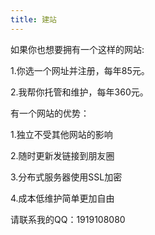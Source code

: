 ```yaml
---
title: 建站
---
```

<p>如果你也想要拥有一个这样的网站:</p>
<p>1.你选一个网址并注册，每年85元。</p>
<p>2.我帮你托管和维护，每年360元。</p>
有一个网站的优势：
<p>1.独立不受其他网站的影响</p>
<p>2.随时更新发链接到朋友圈</p>
<p>3.分布式服务器使用SSL加密</p>
<p>4.成本低维护简单更加自由</p>
<p>请联系我的QQ：1919108080</p>
